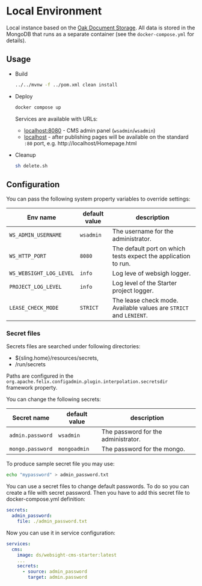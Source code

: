 # Local Environment

Local instance based on the [Oak Document Storage](https://jackrabbit.apache.org/oak/docs/nodestore/documentmk.html).
All data is stored in the MongoDB that runs as a separate container (see the `docker-compose.yml` for details).

## Usage

* Build
    ```bash
    ../../mvnw -f ../pom.xml clean install
    ```

* Deploy
    ```bash
    docker compose up
    ```

    Services are available with URLs:
    - [localhost:8080](http://localhost:8080/) - CMS admin panel (`wsadmin`/`wsadmin`)
    - [localhost](http://localhost/) - after publishing pages will be available on the standard `:80` port, e.g. http://localhost/Homepage.html

* Cleanup
    ```bash
    sh delete.sh
    ```


## Configuration

You can pass the following system property variables to override settings:

| Env name                 | default value  | description                                                        |
|--------------------------|----------------|--------------------------------------------------------------------|
| `WS_ADMIN_USERNAME`      | `wsadmin`      | The username for the administrator.                                |
| `WS_HTTP_PORT`           | `8080`         | The default port on which tests expect the application to run.     |
| `WS_WEBSIGHT_LOG_LEVEL`  | `info`         | Log leve of websigh logger.                                        |
| `PROJECT_LOG_LEVEL`      | `info`         | Log level of the Starter project logger.                           |
| `LEASE_CHECK_MODE`       | `STRICT`       | The lease check mode. Available values are `STRICT` and `LENIENT`. |

### Secret files
Secrets files are searched under following directories:

- ${sling.home}/resources/secrets,
- /run/secrets

Paths are configured in the `org.apache.felix.configadmin.plugin.interpolation.secretsdir` framework property.

You can change the following secrets:

| Secret name      | default value | description                         |
|------------------|---------------|-------------------------------------|
| `admin.password` | `wsadmin`     | The password for the administrator. |
| `mongo.password` | `mongoadmin`  | The password for the mongo.         |

To produce sample secret file you may use:

```bash
echo "mypassword" > admin_password.txt
```

You can use a secret files to change default passwords. 
To do so you can create a file with secret password. 
Then you have to add this secret file to docker-compose.yml definition:

```yaml
secrets:
  admin_password:
    file: ./admin_password.txt
```

Now you can use it in service configuration:
```yaml
services:
  cms:
    image: ds/websight-cms-starter:latest
    ...
    secrets:
      - source: admin_password
        target: admin.password
```